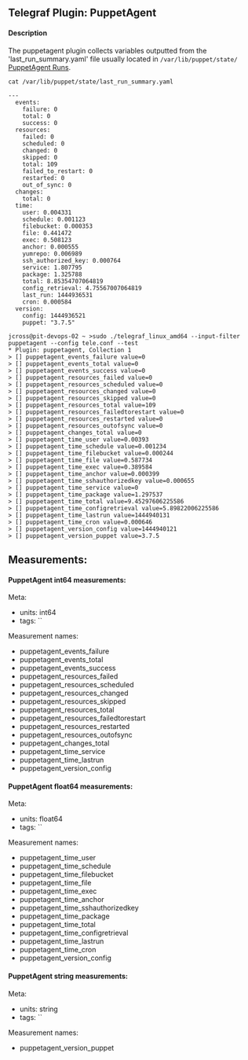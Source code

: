 ## Telegraf Plugin: PuppetAgent

#### Description

The puppetagent plugin collects variables outputted from the 'last_run_summary.yaml' file
usually located in `/var/lib/puppet/state/`
[PuppetAgent Runs](https://puppetlabs.com/blog/puppet-monitoring-how-to-monitor-the-success-or-failure-of-puppet-runs).

```
cat /var/lib/puppet/state/last_run_summary.yaml

---
  events:
    failure: 0
    total: 0
    success: 0
  resources:
    failed: 0
    scheduled: 0
    changed: 0
    skipped: 0
    total: 109
    failed_to_restart: 0
    restarted: 0
    out_of_sync: 0
  changes:
    total: 0
  time:
    user: 0.004331
    schedule: 0.001123
    filebucket: 0.000353
    file: 0.441472
    exec: 0.508123
    anchor: 0.000555
    yumrepo: 0.006989
    ssh_authorized_key: 0.000764
    service: 1.807795
    package: 1.325788
    total: 8.85354707064819
    config_retrieval: 4.75567007064819
    last_run: 1444936531
    cron: 0.000584
  version:
    config: 1444936521
    puppet: "3.7.5"
```

```
jcross@pit-devops-02 ~ >sudo ./telegraf_linux_amd64 --input-filter puppetagent --config tele.conf --test
* Plugin: puppetagent, Collection 1
> [] puppetagent_events_failure value=0
> [] puppetagent_events_total value=0
> [] puppetagent_events_success value=0
> [] puppetagent_resources_failed value=0
> [] puppetagent_resources_scheduled value=0
> [] puppetagent_resources_changed value=0
> [] puppetagent_resources_skipped value=0
> [] puppetagent_resources_total value=109
> [] puppetagent_resources_failedtorestart value=0
> [] puppetagent_resources_restarted value=0
> [] puppetagent_resources_outofsync value=0
> [] puppetagent_changes_total value=0
> [] puppetagent_time_user value=0.00393
> [] puppetagent_time_schedule value=0.001234
> [] puppetagent_time_filebucket value=0.000244
> [] puppetagent_time_file value=0.587734
> [] puppetagent_time_exec value=0.389584
> [] puppetagent_time_anchor value=0.000399
> [] puppetagent_time_sshauthorizedkey value=0.000655
> [] puppetagent_time_service value=0
> [] puppetagent_time_package value=1.297537
> [] puppetagent_time_total value=9.45297606225586
> [] puppetagent_time_configretrieval value=5.89822006225586
> [] puppetagent_time_lastrun value=1444940131
> [] puppetagent_time_cron value=0.000646
> [] puppetagent_version_config value=1444940121
> [] puppetagent_version_puppet value=3.7.5
```

## Measurements:
#### PuppetAgent int64 measurements:

Meta:
- units: int64
- tags: ``

Measurement names:
 - puppetagent_events_failure
 - puppetagent_events_total
 - puppetagent_events_success
 - puppetagent_resources_failed
 - puppetagent_resources_scheduled
 - puppetagent_resources_changed
 - puppetagent_resources_skipped
 - puppetagent_resources_total
 - puppetagent_resources_failedtorestart
 - puppetagent_resources_restarted
 - puppetagent_resources_outofsync
 - puppetagent_changes_total
 - puppetagent_time_service
 - puppetagent_time_lastrun
 - puppetagent_version_config

#### PuppetAgent float64 measurements:

Meta:
- units: float64
- tags: ``

Measurement names:
 - puppetagent_time_user
 - puppetagent_time_schedule
 - puppetagent_time_filebucket
 - puppetagent_time_file
 - puppetagent_time_exec
 - puppetagent_time_anchor
 - puppetagent_time_sshauthorizedkey
 - puppetagent_time_package
 - puppetagent_time_total
 - puppetagent_time_configretrieval
 - puppetagent_time_lastrun
 - puppetagent_time_cron
 - puppetagent_version_config

#### PuppetAgent string measurements:

Meta:
- units: string
- tags: ``

Measurement names:
 - puppetagent_version_puppet
